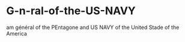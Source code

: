 # G-n-ral-of-the-US-NAVY
am général of the PEntagone and US NAVY of the United Stade of the America
